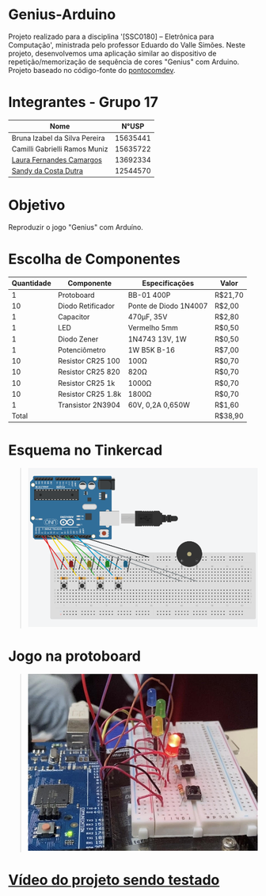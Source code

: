 # Genius-Arduino
Projeto realizado para a disciplina '[SSC0180] – Eletrônica para Computação', ministrada pelo professor Eduardo do Valle Simões. Neste projeto, desenvolvemos uma aplicação similar ao dispositivo de repetição/memorização de sequência de cores "Genius" com Arduino. Projeto baseado no código-fonte do [pontocomdev](https://github.com/pontocomdev/genius_arduino).

# Integrantes - Grupo 17

| **Nome**              | **N°USP**|
|--------------------------------|----------|
| Bruna Izabel da Silva Pereira| 15635441 | 
| Camilli Gabrielli Ramos Muniz| 15635722 |
| [Laura Fernandes Camargos](https://github.com/laurafcamargos)| 13692334 |
| [Sandy da Costa Dutra](https://github.com/sandycdutra)| 12544570 |

# Objetivo
Reproduzir o jogo "Genius" com Arduíno.
# Escolha de Componentes

| Quantidade  | Componente  | Especificações   | Valor  |
|---|---|---|---|
| 1 | Protoboard | BB-01 400P |R$21,70|
| 10 | Diodo Retificador | Ponte de Diodo 1N4007 |R$2,00| 
| 1 | Capacitor | 470µF, 35V |R$2,80|
| 1 | LED | Vermelho 5mm |R$0,50|
| 1 | Diodo Zener |1N4743 13V, 1W |R$0,50|
| 1 | Potenciômetro | 1W B5K B-16 |R$7,00|
| 10 | Resistor CR25 100 | 100Ω |R$0,70|
| 10 | Resistor CR25 820 | 820Ω |R$0,70|
| 10 | Resistor CR25 1k | 1000Ω |R$0,70|
| 10 | Resistor CR25 1.8k | 1800Ω |R$0,70|
| 1 | Transistor 2N3904 | 60V, 0,2A 0,650W |R$1,60|
| Total | | |R$38,90|

# Esquema no Tinkercad
>  ![](img/genius_tinkercad.png)

# Jogo na protoboard
>  ![](img/genius_protoboard.jpg)

# [Vídeo do projeto sendo testado](https://youtube.com/shorts/sAaO8kVuVUg?feature=shared)

